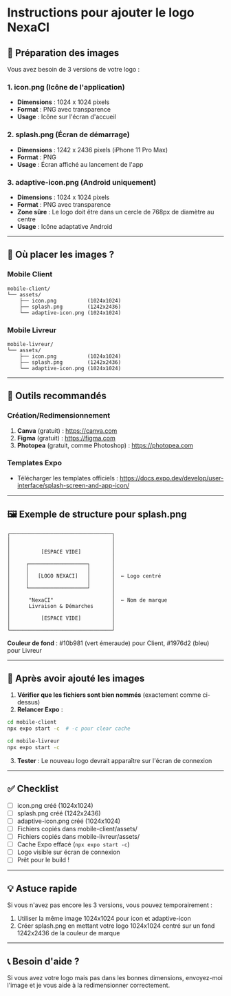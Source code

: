 # Instructions pour ajouter le logo NexaCI

## 📸 Préparation des images

Vous avez besoin de 3 versions de votre logo :

### 1. **icon.png** (Icône de l'application)
- **Dimensions** : 1024 x 1024 pixels
- **Format** : PNG avec transparence
- **Usage** : Icône sur l'écran d'accueil

### 2. **splash.png** (Écran de démarrage)
- **Dimensions** : 1242 x 2436 pixels (iPhone 11 Pro Max)
- **Format** : PNG
- **Usage** : Écran affiché au lancement de l'app

### 3. **adaptive-icon.png** (Android uniquement)
- **Dimensions** : 1024 x 1024 pixels
- **Format** : PNG avec transparence
- **Zone sûre** : Le logo doit être dans un cercle de 768px de diamètre au centre
- **Usage** : Icône adaptative Android

---

## 📁 Où placer les images ?

### Mobile Client
```
mobile-client/
└── assets/
    ├── icon.png          (1024x1024)
    ├── splash.png        (1242x2436)
    └── adaptive-icon.png (1024x1024)
```

### Mobile Livreur
```
mobile-livreur/
└── assets/
    ├── icon.png          (1024x1024)
    ├── splash.png        (1242x2436)
    └── adaptive-icon.png (1024x1024)
```

---

## 🎨 Outils recommandés

### Création/Redimensionnement
1. **Canva** (gratuit) : https://canva.com
2. **Figma** (gratuit) : https://figma.com
3. **Photopea** (gratuit, comme Photoshop) : https://photopea.com

### Templates Expo
- Télécharger les templates officiels : https://docs.expo.dev/develop/user-interface/splash-screen-and-app-icon/

---

## 🖼️ Exemple de structure pour splash.png

```
┌─────────────────────────────────┐
│                                 │
│                                 │
│          [ESPACE VIDE]          │
│                                 │
│     ┌───────────────────┐       │
│     │                   │       │
│     │   [LOGO NEXACI]   │       │  ← Logo centré
│     │                   │       │
│     └───────────────────┘       │
│                                 │
│      "NexaCI"                   │  ← Nom de marque
│      Livraison & Démarches      │
│                                 │
│          [ESPACE VIDE]          │
│                                 │
└─────────────────────────────────┘
```

**Couleur de fond** : #10b981 (vert émeraude) pour Client, #1976d2 (bleu) pour Livreur

---

## 🚀 Après avoir ajouté les images

1. **Vérifier que les fichiers sont bien nommés** (exactement comme ci-dessus)
2. **Relancer Expo** :
```bash
cd mobile-client
npx expo start -c  # -c pour clear cache

cd mobile-livreur
npx expo start -c
```

3. **Tester** : Le nouveau logo devrait apparaître sur l'écran de connexion

---

## ✅ Checklist

- [ ] icon.png créé (1024x1024)
- [ ] splash.png créé (1242x2436)
- [ ] adaptive-icon.png créé (1024x1024)
- [ ] Fichiers copiés dans mobile-client/assets/
- [ ] Fichiers copiés dans mobile-livreur/assets/
- [ ] Cache Expo effacé (`npx expo start -c`)
- [ ] Logo visible sur écran de connexion
- [ ] Prêt pour le build !

---

## 💡 Astuce rapide

Si vous n'avez pas encore les 3 versions, vous pouvez temporairement :
1. Utiliser la même image 1024x1024 pour icon et adaptive-icon
2. Créer splash.png en mettant votre logo 1024x1024 centré sur un fond 1242x2436 de la couleur de marque

---

## 📞 Besoin d'aide ?

Si vous avez votre logo mais pas dans les bonnes dimensions, envoyez-moi l'image et je vous aide à la redimensionner correctement.

